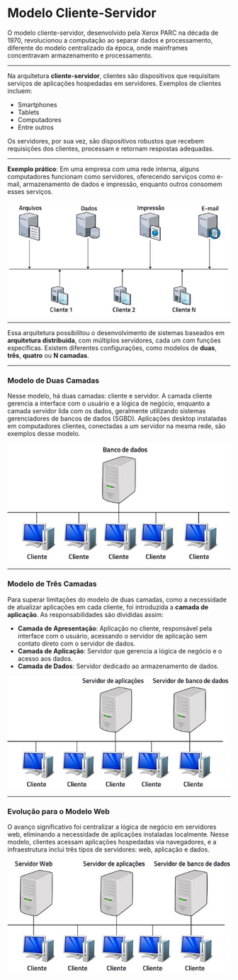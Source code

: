 # Modelo Cliente-Servidor

O modelo cliente-servidor, desenvolvido pela Xerox PARC na década de 1970, revolucionou a computação ao separar dados e processamento, diferente do modelo centralizado da época, onde mainframes concentravam armazenamento e processamento.

---

Na arquitetura **cliente-servidor**, clientes são dispositivos que requisitam serviços de aplicações hospedadas em servidores. Exemplos de clientes incluem:

- Smartphones
- Tablets
- Computadores
- Entre outros

Os servidores, por sua vez, são dispositivos robustos que recebem requisições dos clientes, processam e retornam respostas adequadas.

---

**Exemplo prático**: Em uma empresa com uma rede interna, alguns computadores funcionam como servidores, oferecendo serviços como e-mail, armazenamento de dados e impressão, enquanto outros consomem esses serviços.

![Ilustração de uma rede interna corporativa](../assets/ilustracao-rede-interna-empresa.jpg)

---

Essa arquitetura possibilitou o desenvolvimento de sistemas baseados em **arquitetura distribuída**, com múltiplos servidores, cada um com funções específicas. Existem diferentes configurações, como modelos de **duas**, **três**, **quatro** ou **N camadas**.

---

### Modelo de Duas Camadas

Nesse modelo, há duas camadas: cliente e servidor. A camada cliente gerencia a interface com o usuário e a lógica de negócio, enquanto a camada servidor lida com os dados, geralmente utilizando sistemas gerenciadores de bancos de dados (SGBD). Aplicações desktop instaladas em computadores clientes, conectadas a um servidor na mesma rede, são exemplos desse modelo.

![Modelo de duas camadas](../assets/duas-camadas.jpg)

---

### Modelo de Três Camadas

Para superar limitações do modelo de duas camadas, como a necessidade de atualizar aplicações em cada cliente, foi introduzida a **camada de aplicação**. As responsabilidades são divididas assim:

- **Camada de Apresentação**: Aplicação no cliente, responsável pela interface com o usuário, acessando o servidor de aplicação sem contato direto com o servidor de dados.
- **Camada de Aplicação**: Servidor que gerencia a lógica de negócio e o acesso aos dados.
- **Camada de Dados**: Servidor dedicado ao armazenamento de dados.

![Modelo de três camadas](../assets/tres-camadas.jpg)

---

### Evolução para o Modelo Web

O avanço significativo foi centralizar a lógica de negócio em servidores web, eliminando a necessidade de aplicações instaladas localmente. Nesse modelo, clientes acessam aplicações hospedadas via navegadores, e a infraestrutura inclui três tipos de servidores: web, aplicação e dados.

![Modelo de três camadas com servidor web](../assets/tres-camadas-2.jpg)

